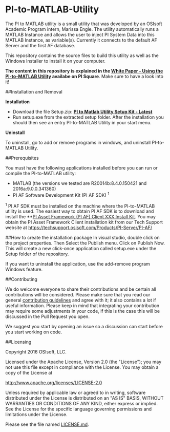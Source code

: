 # PI-to-MATLAB-Utility

The PI to MATLAB utility is a small utility that was developed by an OSIsoft Academic Program intern, Marissa Engle. The utility automatically runs a MATLAB Instance and allows the user to inject PI System Data into this MATLAB Instance, as variable(s). Currently it connects to the default AF Server and the first AF database.

This repository contains the source files to build this utility as well as the Windows Installer to install it on your computer.

**The content in this repository is explained in the [White Paper - Using the PI-to-MATLAB Utility][2] availabe on PI Square**. Make sure to have a look into it!

##Installation and Removal

**Installation**

- Download the file Setup.zip: **[PI to Matlab Utility Setup Kit - Latest][3]**
- Run setup.exe from the extracted setup folder. After the installation you should then see an entry PI-to-MATLAB Utility in your start menu.

**Uninstall**

To uninstall, go to add or remove programs in windows, and uninstall PI-to-MATLAB Utility.


##Prerequisites

You must have the following applications installed before you can run or compile the PI-to-MATLAB utility:
+ MATLAB (the versions we tested are R20014b:8.4.0.150421 and 2016a:9.0.0.341360) 
+ PI AF Software Development Kit (PI AF SDK) <sup>1</sup>

 
<sup>1</sup> PI AF SDK must be installed on the machine where the PI-to-MATLAB utility is used. The easiest way to obtain PI AF SDK is to download and install the **[PI Asset Framework (PI AF) Client XXX Install Kit][4]. You may obtain the PI Asset Framework Client installation kit from our Tech Support website at https://techsupport.osisoft.com/Products/PI-Server/PI-AF/  


##How to create the installation package
In visual studio, double click on the project properties. Then Select the Publish menu.  Click on Publish Now.
This will create a new click-once application called setup.exe under the Setup folder of the repository.

If you want to uninstall the application, use the add-remove program Windows feature.

##Contributing

We do welcome everyone to share their contributions and be certain all contributions will be considered. Please make sure that you read our general [contribution guidelines][1] and agree with it; it also contains a lot if useful information. Please keep in mind that integrating your contribution may require some adjustments in your code, if this is the case this will be discussed in the Pull Request you open.

We suggest you start by opening an issue so a discussion can start before you start working on code.



##Licensing

Copyright 2016 OSIsoft, LLC.

   Licensed under the Apache License, Version 2.0 (the "License");
   you may not use this file except in compliance with the License.
   You may obtain a copy of the License at

   http://www.apache.org/licenses/LICENSE-2.0

   Unless required by applicable law or agreed to in writing, software
   distributed under the License is distributed on an "AS IS" BASIS,
   WITHOUT WARRANTIES OR CONDITIONS OF ANY KIND, either express or implied.
   See the License for the specific language governing permissions and
   limitations under the License.
   
Please see the file named [LICENSE.md](LICENSE.md).




[1]:https://github.com/osisoft/contributing
[2]:https://pisquare.osisoft.com/docs/DOC-2292
[3]:https://github.com/osisoft/PI-to-MATLAB-Utility/releases/latest
[4]:https://techsupport.osisoft.com/Products/PI-Server/PI-AF/ 